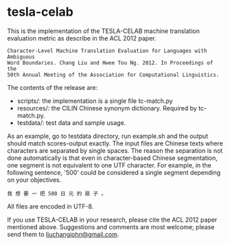 tesla-celab
===========

This is the implementation of the TESLA-CELAB machine translation evaluation
metric as describe in the ACL 2012 paper.

    Character-Level Machine Translation Evaluation for Languages with Ambiguous
    Word Boundaries. Chang Liu and Hwee Tou Ng. 2012. In Proceedings of the
    50th Annual Meeting of the Association for Computational Linguistics.

The contents of the release are:

- scripts/: the implementation is a single file tc-match.py
- resources/: the CILIN Chinese synonym dictionary. Required by tc-match.py.
- testdata/: test data and sample usage.

As an example, go to testdata directory, run example.sh and the output should
match scores-output exactly. The input files are Chinese texts where characters
are separated by single spaces. The reason the separation is not done
automatically is that even in character-based Chinese segmentation, one segment
is not equivalent to one UTF character. For example, in the following sentence,
'500' could be considered a single segment depending on your objectives.

    我 想 要 一 把 500 日 元 的 扇 子 。

All files are encoded in UTF-8.

If you use TESLA-CELAB in your research, please cite the ACL 2012 paper
mentioned above. Suggestions and comments are most welcome; please send them to
liuchangjohn@gmail.com.
